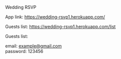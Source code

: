 Wedding RSVP

App link: https://wedding-rsvp1.herokuapp.com/

Guests list: https://wedding-rsvp1.herokuapp.com/list

Guests list:

email: example@gmail.com        
password: 123456
